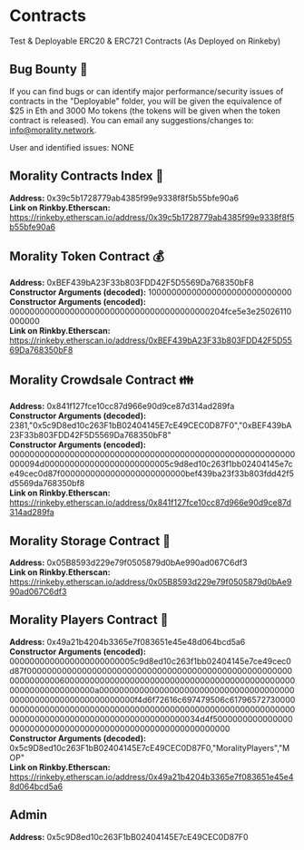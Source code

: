 # Contracts
Test & Deployable ERC20 & ERC721 Contracts (As Deployed on Rinkeby)

## Bug Bounty :bug:

If you can find bugs or can identify major performance/security issues of contracts in the "Deployable" folder, you will be given the equivalence of $25 in Eth and 3000 Mo tokens (the tokens will be given when the token contract is released). 
You can email any suggestions/changes to: info@morality.network.

User and identified issues:
NONE

## Morality Contracts Index :bookmark_tabs:

**Address:** 0x39c5b1728779ab4385f99e9338f8f5b55bfe90a6 <br>
**Link on Rinkby.Etherscan:** https://rinkeby.etherscan.io/address/0x39c5b1728779ab4385f99e9338f8f5b55bfe90a6

## Morality Token Contract :moneybag:

**Address:** 0xBEF439bA23F33b803FDD42F5D5569Da768350bF8 <br>
**Constructor Arguments (decoded):** 10000000000000000000000000000 <br>
**Constructor Arguments (encoded):** 0000000000000000000000000000000000000000204fce5e3e25026110000000 <br>
**Link on Rinkby.Etherscan:** https://rinkeby.etherscan.io/address/0xBEF439bA23F33b803FDD42F5D5569Da768350bF8

## Morality Crowdsale Contract :family:

**Address:** 0x841f127fce10cc87d966e90d9ce87d314ad289fa <br>
**Constructor Arguments (decoded):** 2381,"0x5c9D8ed10c263F1bB02404145E7cE49CEC0D87F0","0xBEF439bA23F33b803FDD42F5D5569Da768350bF8"  <br>
**Constructor Arguments (encoded):** 000000000000000000000000000000000000000000000000000000000000094d0000000000000000000000005c9d8ed10c263f1bb02404145e7ce49cec0d87f0000000000000000000000000bef439ba23f33b803fdd42f5d5569da768350bf8 <br>
**Link on Rinkby.Etherscan:** https://rinkeby.etherscan.io/address/0x841f127fce10cc87d966e90d9ce87d314ad289fa

## Morality Storage Contract :newspaper:

**Address:** 0x05B8593d229e79f0505879d0bAe990ad067C6df3 <br>
**Link on Rinkby.Etherscan:** https://rinkeby.etherscan.io/address/0x05B8593d229e79f0505879d0bAe990ad067C6df3

## Morality Players Contract :running:

**Address:** 0x49a21b4204b3365e7f083651e45e48d064bcd5a6 <br>
**Constructor Arguments (encoded):** 0000000000000000000000005c9d8ed10c263f1bb02404145e7ce49cec0d87f0000000000000000000000000000000000000000000000000000000000000006000000000000000000000000000000000000000000000000000000000000000a0000000000000000000000000000000000000000000000000000000000000000f4d6f72616c697479506c6179657273000000000000000000000000000000000000000000000000000000000000000000000000000000000000000000000000034d4f500000000000000000000000000000000000000000000000000000000000 <br>
**Constructor Arguments (decoded):** 0x5c9D8ed10c263F1bB02404145E7cE49CEC0D87F0,"MoralityPlayers","MOP" <br>
**Link on Rinkby.Etherscan:** https://rinkeby.etherscan.io/address/0x49a21b4204b3365e7f083651e45e48d064bcd5a6

## Admin

**Address:** 0x5c9D8ed10c263F1bB02404145E7cE49CEC0D87F0 
